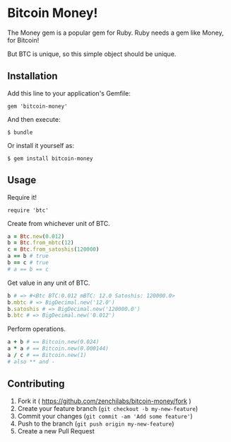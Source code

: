# Bitcoin Money!

The Money gem is a popular gem for Ruby. 
Ruby needs a gem like Money, for Bitcoin!

But BTC is unique, so this simple object should be unique.

## Installation

Add this line to your application's Gemfile:

    gem 'bitcoin-money'

And then execute:

    $ bundle

Or install it yourself as:

    $ gem install bitcoin-money

## Usage

Require it! 

`require 'btc'`

Create from whichever unit of BTC.
~~~ruby
a = Btc.new(0.012) 
b = Btc.from_mbtc(12)
c = Btc.from_satoshis(120000)
a == b # true
b == c # true
# a == b == c
~~~

Get value in any unit of BTC.
~~~ruby
b # => #<Btc BTC:0.012 mBTC: 12.0 Satoshis: 120000.0>
b.mbtc # => BigDecimal.new('12.0')
b.satoshis # => BigDecimal.new('120000.0')
b.btc # => BigDecimal.new('0.012')
~~~

Perform operations.
~~~ruby
a + b # == Bitcoin.new(0.024)
a * a # == Bitcoin.new(0.000144)
a / c # == Bitcoin.new(1)
# also ** and -
~~~

## Contributing

1. Fork it ( https://github.com/zenchilabs/bitcoin-money/fork )
2. Create your feature branch (`git checkout -b my-new-feature`)
3. Commit your changes (`git commit -am 'Add some feature'`)
4. Push to the branch (`git push origin my-new-feature`)
5. Create a new Pull Request
